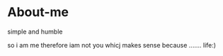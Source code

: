 # About-me
simple and humble
 
 
 so i am me therefore iam not you whicj makes sense because ....... life:)
